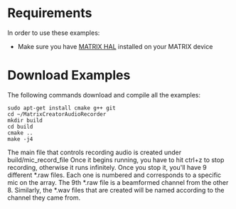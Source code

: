 # Requirements
In order to use these examples:
- Make sure you have 
[MATRIX HAL](https://matrix-io.github.io/matrix-documentation/matrix-hal/overview/) installed on your MATRIX device

# Download Examples
The following commands download and compile all the examples:

```language-cpp
sudo apt-get install cmake g++ git
cd ~/MatrixCreatorAudioRecorder
mkdir build
cd build
cmake ..
make -j4
```

The main file that controls recording audio is created under build/mic_record_file
Once it begins running, you have to hit ctrl+z to stop recording, otherwise it runs infinitely.
Once you stop it, you'll have 9 different *.raw files.  Each one is numbered and corresponds to 
a specific mic on the array.  The 9th *.raw file is a beamformed channel from the other 8.
Similarly, the *.wav files that are created will be named according to the channel they came from. 
